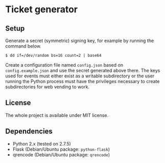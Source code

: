 Ticket generator
================

Setup
-----

Generate a secret (symmetric) signing key, for example by running the command below.

	$ dd if=/dev/random bs=16 count=2 | base64

Create a configuration file named `config.json` based on `config.example.json`
and use the secret generated above there. The keys used for events must either
exist as a writable subdirectory or the user running the Python process must
have the privileges necessary to create subdirectories for web vending to work.

License
-------

The whole project is available under MIT license.

Dependencies
------------

 - Python 2.x (tested on 2.7.5)
 - Flask (Debian/Ubuntu package: `python-flask`)
 - qrencode (Debian/Ubuntu package: `qrencode`)
